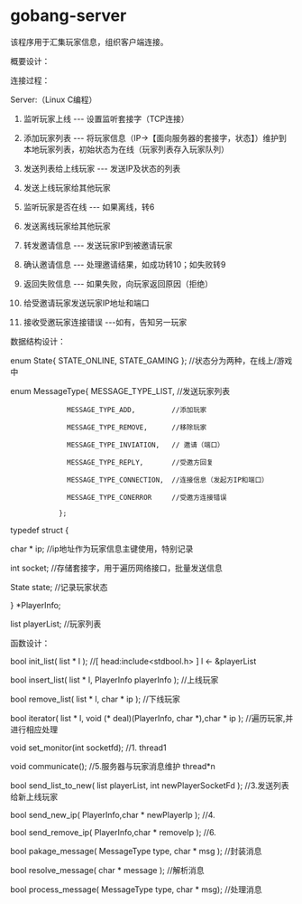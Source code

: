 # gobang-server
该程序用于汇集玩家信息，组织客户端连接。


概要设计：

连接过程：

Server:（Linux C编程）

1.	监听玩家上线 --- 设置监听套接字（TCP连接）

2.	添加玩家列表 --- 将玩家信息（IP->【面向服务器的套接字，状态】）维护到本地玩家列表，初始状态为在线（玩家列表存入玩家队列）

3.	发送列表给上线玩家 --- 发送IP及状态的列表

4.	发送上线玩家给其他玩家

5.	监听玩家是否在线 --- 如果离线，转6

6.	发送离线玩家给其他玩家

7.	转发邀请信息 --- 发送玩家IP到被邀请玩家

8.	确认邀请信息 --- 处理邀请结果，如成功转10；如失败转9

9.	返回失败信息 --- 如果失败，向玩家返回原因（拒绝）

10.	给受邀请玩家发送玩家IP地址和端口

11.	接收受邀玩家连接错误 ---如有，告知另一玩家


数据结构设计：

enum State{ STATE_ONLINE, STATE_GAMING };   //状态分为两种，在线上/游戏中

enum MessageType{ MESSAGE_TYPE_LIST,        //发送玩家列表

                  MESSAGE_TYPE_ADD,         //添加玩家

                  MESSAGE_TYPE_REMOVE,      //移除玩家

                  MESSAGE_TYPE_INVIATION,   // 邀请（端口）

                  MESSAGE_TYPE_REPLY,       //受邀方回复

                  MESSAGE_TYPE_CONNECTION,  //连接信息（发起方IP和端口）

                  MESSAGE_TYPE_CONERROR     //受邀方连接错误

                };


typedef struct {

  char * ip;    //ip地址作为玩家信息主键使用，特别记录

  int socket;   //存储套接字，用于遍历网络接口，批量发送信息

  State state;  //记录玩家状态

} *PlayerInfo;

list playerList; //玩家列表


函数设计：

<list>

bool init_list( list * l );                 //[ head:include<stdbool.h> ]  l <- &playerList

bool insert_list( list * l, PlayerInfo playerInfo );   //上线玩家

bool remove_list( list * l, char * ip );           //下线玩家

bool iterator( list * l, void (* deal)(PlayerInfo, char *),char * ip );  //遍历玩家,并进行相应处理


void set_monitor(int socketfd); //1.  thread1

void communicate(); //5.服务器与玩家消息维护  thread*n

bool send_list_to_new( list playerList, int newPlayerSocketFd );  //3.发送列表给新上线玩家

bool send_new_ip( PlayerInfo,char * newPlayerIp ); //4.

bool send_remove_ip( PlayerInfo,char * removeIp ); //6.

bool pakage_message( MessageType type, char * msg );  //封装消息

bool resolve_message( char * message );  //解析消息

bool process_message( MessageType type, char * msg);  //处理消息

